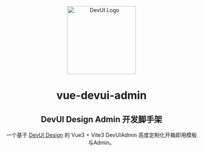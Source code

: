 <p align="center">
  <a href="https://devui.design/" target="_blank" rel="noopener noreferrer">
    <img alt="DevUI Logo" src="https://vue-devui.github.io/assets/logo.svg" width="180" style="max-width:100%;">
  </a>
</p>
<h1 align="center">vue-devui-admin</h1>
<h2 align="center">DevUI Design Admin 开发脚手架</h2>

<p align="center">一个基于 <a href="https://devui.design/" target="_blank" rel="noopener noreferrer">DevUI Design</a> 的 Vue3 + Vite3  DevUIAdmin 高度定制化开箱即用模板与Admin。</p>
